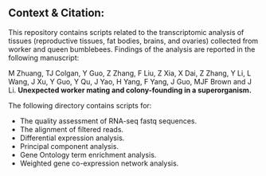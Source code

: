 ## Context & Citation:   
This repository contains scripts related to the transcriptomic analysis of tissues (reproductive tissues, fat bodies, brains, and ovaries) collected from worker and queen bumblebees. Findings of the analysis are reported in the following manuscript:   

M Zhuang, TJ Colgan, Y Guo, Z Zhang, F Liu, Z Xia, X Dai, Z Zhang, Y Li, L Wang, J Xu, Y Guo, Y Qu, J Yao, H Yang, F Yang, J Guo, MJF Brown and J Li. 
<b>Unexpected worker mating and colony-founding in a superorganism.</b>  

The following directory contains scripts for:  
- The quality assessment of RNA-seq fastq sequences.  
- The alignment of filtered reads.  
- Differential expression analysis.    
- Principal component analysis. 
- Gene Ontology term enrichment analysis.  
- Weighted gene co-expression network analysis.  
